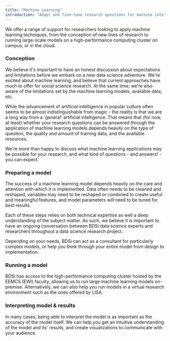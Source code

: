 ```yaml
---
title: "Machine Learning"
introduction: "Adapt and fine-tune research questions for machine intelligence to understand. Implement, tune, evaluate and explain models and results."
---
```


We offer a range of support for researchers looking to apply machine learning techniques, from the conception of new lines of research to running large-scale models on a high-performance computing cluster on campus, or in the cloud.

### Conception

We believe it's important to have an honest discussion about expectations and limitations before we embark on a new data science adventure. We're excited about machine learning, and believe that current approaches have much to offer for social science research. At the same time, we're also aware of the limitations set by the machine learning models, available data, etc.

While the advancement of artificial intelligence in popular culture often seems to be almost indistinguishable from magic - the reality is that we are a long way from a 'general' artificial intelligence. That means that (for now, at least) whether your research questions can be answered through the application of machine learning models depends heavily on the type of question, the quality and amount of training data, and the available resources.

We're more than happy to discuss what machine learning applications may be possible for your research, and what kind of questions - and answers! - you can expect.

### Preparing a model

The success of a machine learning model depends heavily on the care and attention with which it is implemented. Data often needs to be cleaned and reshaped, variables may need to be reshaped or combined to create useful and meaningful features, and model parameters will need to be tuned for best results.

Each of these steps relies on both technical expertise as well a deep understanding of the subject matter. As such, we believe it is important to have an ongoing conversation between BDSi data science experts and researchers throughout a data science research project.

Depending on your needs, BDSi can act as a consultant for particularly complex models, or help you think through your entire model from design to implementation.

### Running a model

BDSi has access to the high-performance computing cluster hosted by the EEMCS (EWI) faculty, allowing us to run large machine learning models on-premise. Alternatively, we can also help you run models in a virtual research environment such as the ones offered by LISA.

### Interpreting model & results

In many cases, being able to interpret the model is as important as the accuracy of the model itself. We can help you get an intuitive understanding of the model and its' results, and create visualizations to communicate with your audience.

